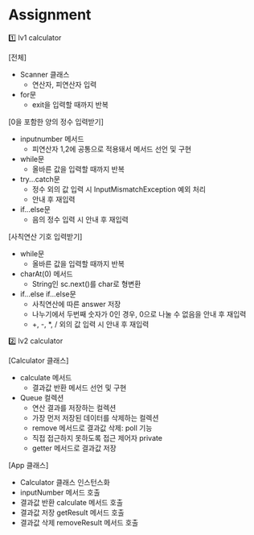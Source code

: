 # Assignment

1️⃣ lv1 calculator

[전체]
- Scanner 클래스
  - 연산자, 피연산자 입력
- for문 
  - exit을 입력할 때까지 반복

[0을 포함한 양의 정수 입력받기]
- inputnumber 메서드
  - 피연산자 1,2에 공통으로 적용돼서 메서드 선언 및 구현
- while문
  - 올바른 값을 입력할 때까지 반복
- try...catch문
  - 정수 외의 값 입력 시 InputMismatchException 예외 처리
  - 안내 후 재입력
- if...else문
  - 음의 정수 입력 시 안내 후 재입력

[사칙연산 기호 입력받기]
- while문
  - 올바른 값을 입력할 때까지 반복
- charAt(0) 메서드
  - String인 sc.next()를 char로 형변환
- if...else if...else문
  - 사칙연산에 따른 answer 저장
  - 나누기에서 두번째 숫자가 0인 경우, 0으로 나눌 수 없음을 안내 후 재입력
  - +, -, *, / 외의 값 입력 시 안내 후 재입력

 
2️⃣ lv2 calculator

[Calculator 클래스]
- calculate 메서드
  - 결과값 반환 메서드 선언 및 구현
- Queue 컬렉션
  - 연산 결과를 저장하는 컬렉션
  - 가장 먼저 저장된 데이터를 삭제하는 컬렉션
  - remove 메서드로 결과값 삭제: poll 기능
  - 직접 접근하지 못하도록 접근 제어자 private
  - getter 메서드로 결과값 저장
 
[App 클래스]
- Calculator 클래스 인스턴스화
- inputNumber 메서드 호출
- 결과값 반환 calculate 메서드 호출
- 결과값 저장 getResult 메서드 호출
- 결과값 삭제 removeResult 메서드 호출
